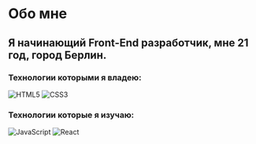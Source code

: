 # Обо мне

## Я начинающий Front-End разработчик, мне 21 год, город Берлин.

### Технологии которыми я владею:

![HTML5](https://img.shields.io/badge/-html5-090909?style=for-the-badge&logo=html5&logoColor=E9D54D)
![CSS3](https://img.shields.io/badge/-css3-090909?style=for-the-badge&logo=css3&logoColor=E9D54D)

### Технологии которые я изучаю:

![JavaScript](https://img.shields.io/badge/-JavaScript-090909?style=for-the-badge&logo=JavaScript&logoColor=E9D54D)
![React](https://img.shields.io/badge/-React-090909?style=for-the-badge&logo=React&logoColor=E9D54D)
